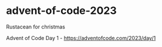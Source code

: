 # advent-of-code-2023
Rustacean for christmas

Advent of Code Day 1 - https://adventofcode.com/2023/day/1